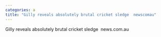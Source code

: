 ```yaml
---
categories: a
title: "Gilly reveals absolutely brutal cricket sledge  newscomau"
---
```

Gilly reveals absolutely brutal cricket sledge&nbsp;&nbsp;news.com.au